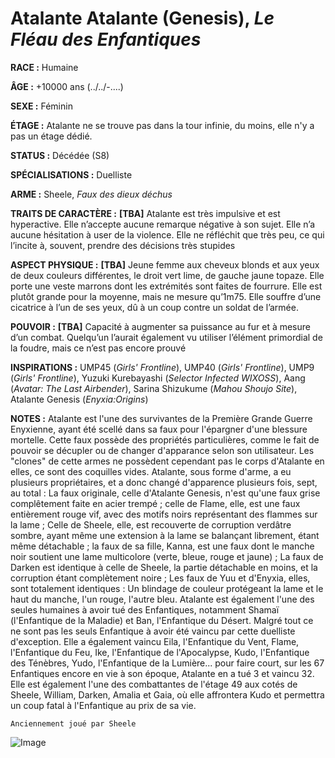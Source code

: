 # Atalante Atalante (Genesis), *Le Fléau des Enfantiques*

**RACE :** Humaine

**ÂGE :** +10000 ans (../../-....)

**SEXE :** Féminin

**ÉTAGE :** Atalante ne se trouve pas dans la tour infinie, du moins, elle n'y a pas un étage dédié.

**STATUS :** Décédée (S8)

**SPÉCIALISATIONS :** Duelliste

**ARME :** Sheele, *Faux des dieux déchus*

**TRAITS DE CARACTÈRE :** **[TBA]** Atalante est très impulsive et est hyperactive. Elle n’accepte aucune remarque négative à son sujet.  Elle n’a aucune hésitation à user de la violence. Elle ne réfléchit que très peu, ce qui l’incite à, souvent, prendre des décisions très stupides

**ASPECT PHYSIQUE :** **[TBA]** Jeune femme aux cheveux blonds et aux yeux de deux couleurs différentes, le droit vert lime, de gauche jaune topaze. Elle porte une veste marrons dont les extrémités sont faites de fourrure. Elle est plutôt grande pour la moyenne, mais ne mesure qu’1m75. Elle souffre d’une cicatrice à l’un de ses yeux, dû à un coup contre un soldat de l’armée.

**POUVOIR :** **[TBA]** Capacité à augmenter sa puissance au fur et à mesure d’un combat. Quelqu’un l’aurait également vu utiliser l’élément primordial de la foudre, mais ce n’est pas encore prouvé

**INSPIRATIONS :** UMP45 (*Girls' Frontline*), UMP40 (*Girls' Frontline*), UMP9 (*Girls' Frontline*), Yuzuki Kurebayashi (*Selector Infected WIXOSS*), Aang (*Avatar: The Last Airbender*), Sarina Shizukume (*Mahou Shoujo Site*), Atalante Genesis (*Enyxia:Origins*)

**NOTES :** Atalante est l'une des survivantes de la Première Grande Guerre Enyxienne, ayant été scellé dans sa faux pour l'épargner d'une blessure mortelle. Cette faux possède des propriétés particulières, comme le fait de pouvoir se décupler ou de changer d'apparance selon son utilisateur. Les "clones" de cette armes ne possèdent cependant pas le corps d'Atalante en elles, ce sont des coquilles vides. Atalante, sous forme d'arme, a eu plusieurs propriétaires, et a donc changé d'apparence plusieurs fois, sept, au total : La faux originale, celle d'Atalante Genesis, n'est qu'une faux grise complêtement faite en acier trempé ; celle de Flame, elle, est une faux entièrement rouge vif, avec des motifs noirs représentant des flammes sur la lame ; Celle de Sheele, elle, est recouverte de corruption verdâtre sombre, ayant même une extension à la lame se balançant librement, étant même détachable ; la faux de sa fille, Kanna, est une faux dont le manche noir soutient une lame multicolore (verte, bleue, rouge et jaune) ; La faux de Darken est identique à celle de Sheele, la partie détachable en moins, et la corruption étant complètement noire ; Les faux de Yuu et d'Enyxia, elles, sont totalement identiques : Un blindage de couleur protégeant la lame et le haut du manche, l'un rouge, l'autre bleu. Atalante est également l'une des seules humaines à avoir tué des Enfantiques, notamment Shamaï (l'Enfantique de la Maladie) et Ban, l'Enfantique du Désert. Malgré tout ce ne sont pas les seuls Enfantique à avoir été vaincu par cette duelliste d'exception. Elle a également vaincu Eila, l'Enfantique du Vent, Flame, l'Enfantique du Feu, Ike, l'Enfantique de l'Apocalypse, Kudo, l'Enfantique des Ténèbres, Yudo, l'Enfantique de la Lumière... pour faire court, sur les 67 Enfantiques encore en vie à son époque, Atalante en a tué 3 et vaincu 32. Elle est également l'une des combattantes de l'étage 49 aux cotés de Sheele, William, Darken, Amalia et Gaia, où elle affrontera Kudo et permettra un coup fatal à l'Enfantique au prix de sa vie.

`Anciennement joué par Sheele`

![Image](https://share.alkanife.fr/bna.png)
